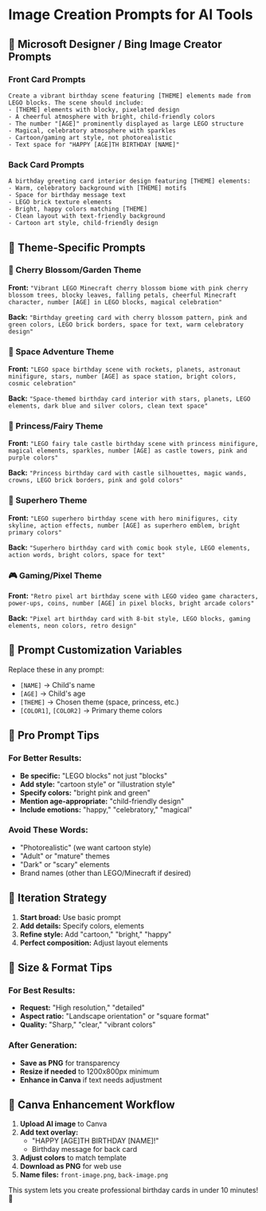 # Image Creation Prompts for AI Tools

## 🤖 Microsoft Designer / Bing Image Creator Prompts

### Front Card Prompts
```
Create a vibrant birthday scene featuring [THEME] elements made from LEGO blocks. The scene should include:
- [THEME] elements with blocky, pixelated design
- A cheerful atmosphere with bright, child-friendly colors
- The number "[AGE]" prominently displayed as large LEGO structure
- Magical, celebratory atmosphere with sparkles
- Cartoon/gaming art style, not photorealistic
- Text space for "HAPPY [AGE]TH BIRTHDAY [NAME]"
```

### Back Card Prompts  
```
A birthday greeting card interior design featuring [THEME] elements:
- Warm, celebratory background with [THEME] motifs
- Space for birthday message text
- LEGO brick texture elements
- Bright, happy colors matching [THEME]
- Clean layout with text-friendly background
- Cartoon art style, child-friendly design
```

## 🎨 Theme-Specific Prompts

### 🌸 Cherry Blossom/Garden Theme
**Front:** `"Vibrant LEGO Minecraft cherry blossom biome with pink cherry blossom trees, blocky leaves, falling petals, cheerful Minecraft character, number [AGE] in LEGO blocks, magical celebration"`

**Back:** `"Birthday greeting card with cherry blossom pattern, pink and green colors, LEGO brick borders, space for text, warm celebratory design"`

### 🚀 Space Adventure Theme
**Front:** `"LEGO space birthday scene with rockets, planets, astronaut minifigure, stars, number [AGE] as space station, bright colors, cosmic celebration"`

**Back:** `"Space-themed birthday card interior with stars, planets, LEGO elements, dark blue and silver colors, clean text space"`

### 🏰 Princess/Fairy Theme
**Front:** `"LEGO fairy tale castle birthday scene with princess minifigure, magical elements, sparkles, number [AGE] as castle towers, pink and purple colors"`

**Back:** `"Princess birthday card with castle silhouettes, magic wands, crowns, LEGO brick borders, pink and gold colors"`

### 🦸 Superhero Theme  
**Front:** `"LEGO superhero birthday scene with hero minifigures, city skyline, action effects, number [AGE] as superhero emblem, bright primary colors"`

**Back:** `"Superhero birthday card with comic book style, LEGO elements, action words, bright colors, space for text"`

### 🎮 Gaming/Pixel Theme
**Front:** `"Retro pixel art birthday scene with LEGO video game characters, power-ups, coins, number [AGE] in pixel blocks, bright arcade colors"`

**Back:** `"Pixel art birthday card with 8-bit style, LEGO blocks, gaming elements, neon colors, retro design"`

## 📝 Prompt Customization Variables

Replace these in any prompt:
- `[NAME]` → Child's name
- `[AGE]` → Child's age  
- `[THEME]` → Chosen theme (space, princess, etc.)
- `[COLOR1]`, `[COLOR2]` → Primary theme colors

## 🎯 Pro Prompt Tips

### For Better Results:
- **Be specific:** "LEGO blocks" not just "blocks"
- **Add style:** "cartoon style" or "illustration style"
- **Specify colors:** "bright pink and green"
- **Mention age-appropriate:** "child-friendly design"
- **Include emotions:** "happy," "celebratory," "magical"

### Avoid These Words:
- "Photorealistic" (we want cartoon style)
- "Adult" or "mature" themes
- "Dark" or "scary" elements
- Brand names (other than LEGO/Minecraft if desired)

## 🔄 Iteration Strategy

1. **Start broad:** Use basic prompt
2. **Add details:** Specify colors, elements
3. **Refine style:** Add "cartoon," "bright," "happy"
4. **Perfect composition:** Adjust layout elements

## 📱 Size & Format Tips

### For Best Results:
- **Request:** "High resolution," "detailed"
- **Aspect ratio:** "Landscape orientation" or "square format"
- **Quality:** "Sharp," "clear," "vibrant colors"

### After Generation:
- **Save as PNG** for transparency
- **Resize if needed** to 1200x800px minimum
- **Enhance in Canva** if text needs adjustment

## 🎨 Canva Enhancement Workflow

1. **Upload AI image** to Canva
2. **Add text overlay:**
   - "HAPPY [AGE]TH BIRTHDAY [NAME]!"
   - Birthday message for back card
3. **Adjust colors** to match template
4. **Download as PNG** for web use
5. **Name files:** `front-image.png`, `back-image.png`

This system lets you create professional birthday cards in under 10 minutes! 🚀